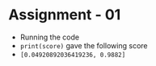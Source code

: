 # Assignment - 01
-  Running the code
- `print(score)` gave the following score
- `[0.04920892036419236, 0.9882]`

